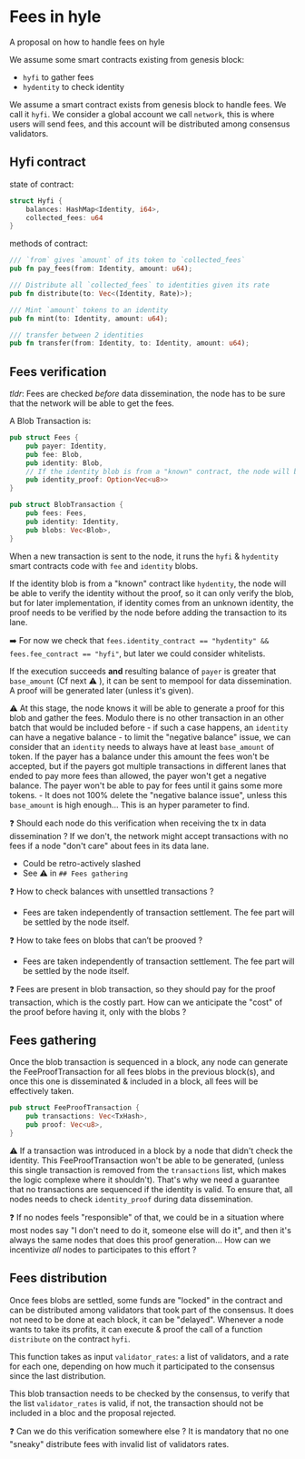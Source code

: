 # Fees in hyle
A proposal on how to handle fees on hyle

We assume some smart contracts existing from genesis block:
- `hyfi` to gather fees 
- `hydentity` to check identity

We assume a smart contract exists from genesis block to handle fees. We call it `hyfi`.
We consider a global account we call `network`, this is where users will send fees, and this account will be distributed among consensus validators.

## Hyfi contract 

state of contract: 
```rust
struct Hyfi {
    balances: HashMap<Identity, i64>,
    collected_fees: u64
}
```

methods of contract:
```rust 
/// `from` gives `amount` of its token to `collected_fees`
pub fn pay_fees(from: Identity, amount: u64);

/// Distribute all `collected_fees` to identities given its rate
pub fn distribute(to: Vec<(Identity, Rate)>);

/// Mint `amount` tokens to an identity
pub fn mint(to: Identity, amount: u64);

/// transfer between 2 identities 
pub fn transfer(from: Identity, to: Identity, amount: u64);
```

## Fees verification

*tldr*: Fees are checked *before* data dissemination, the node has to be sure that the network will be able to get the fees.

A Blob Transaction is:

```rust
pub struct Fees {
    pub payer: Identity,
    pub fee: Blob,
    pub identity: Blob,
    // If the identity blob is from a "known" contract, the node will be able to verify the identity without the proof
    pub identity_proof: Option<Vec<u8>> 
}

pub struct BlobTransaction {
    pub fees: Fees,
    pub identity: Identity,
    pub blobs: Vec<Blob>,
}
```

When a new transaction is sent to the node, it runs the `hyfi` & `hydentity` smart contracts code with `fee` and `identity` blobs.

If the identity blob is from a "known" contract like `hydentity`, the node will be able to verify the identity without the proof, so it can only verify the blob, 
but for later implementation, if identity comes from an unknown identity, the proof needs to be verified by the node before adding the transaction to its lane.

➡️  For now we check that `fees.identity_contract == "hydentity" && fees.fee_contract == "hyfi"`, but later we could consider whitelists.

If the execution succeeds **and** resulting balance of `payer` is greater that `base_amount` (Cf next ⚠️ ), it can be sent to mempool for data dissemination. A proof will be generated later (unless it's given).

⚠️  At this stage, the node knows it will be able to generate a proof for this blob and gather the fees. Modulo there is no other transaction 
in an other batch that would be included before
    - if such a case happens, an `identity` can have a negative balance
    - to limit the "negative balance" issue, we can consider that an `identity` needs to always have at least `base_amount` of token. If the payer has a balance under this amount the fees won't 
be accepted, but if the payers got multiple transactions in different lanes that ended to pay more fees than allowed, the payer won't get a negative balance. The payer won't be able to pay for fees
until it gains some more tokens.
    - It does not 100% delete the "negative balance issue", unless this `base_amount` is high enough... This is an hyper parameter to find.

❓ Should each node do this verification when receiving the tx in data dissemination ? If we don't, the network might accept transactions with no fees if a node "don't care" about fees in its data lane.
- Could be retro-actively slashed
- See ⚠️  in `## Fees gathering` 

❓ How to check balances with unsettled transactions ?
- Fees are taken independently of transaction settlement. The fee part will be settled by the node itself.
 
❓ How to take fees on blobs that can’t be prooved ?
- Fees are taken independently of transaction settlement. The fee part will be settled by the node itself.

❓ Fees are present in blob transaction, so they should pay for the proof transaction, which is the costly part. How can we anticipate the "cost" of the proof before having it, only with the blobs ?


## Fees gathering

Once the blob transaction is sequenced in a block, any node can generate the FeeProofTransaction for all fees blobs in the previous block(s), and once 
this one is disseminated & included in a block, all fees will be effectively taken.
```rust
pub struct FeeProofTransaction {
    pub transactions: Vec<TxHash>,
    pub proof: Vec<u8>,
}
```

⚠️  If a transaction was introduced in a block by a node that didn't check the identity. This FeeProofTransaction won't be able to be generated, (unless this single transaction is removed 
from the `transactions` list, which makes the logic complexe where it shouldn't). That's why we need a guarantee that no transactions are sequenced if the identity is valid. To ensure that, all nodes needs to check `identity_proof` during data dissemination.

❓ If no nodes feels "responsible" of that, we could be in a situation where most nodes say "I don't need to do it, someone else will do it", and then it's always the same nodes 
that does this proof generation... How can we incentivize _all_ nodes to participates to this effort ?

## Fees distribution

Once fees blobs are settled, some funds are "locked" in the contract and can be distributed among validators that took part of the consensus. It does not need to be done at each block, it can be "delayed".
Whenever a node wants to take its profits, it can execute & proof the call of a function `distribute` on the contract `hyfi`. 

This function takes as input `validator_rates`: a list of validators, and a rate for each one, depending on how much it participated to the consensus since the last distribution.

This blob transaction needs to be checked by the consensus, to verify that the list `validator_rates` is valid, if not, the transaction should not be included in a bloc and the proposal rejected.

❓ Can we do this verification somewhere else ? It is mandatory that no one "sneaky" distribute fees with invalid list of validators rates.

